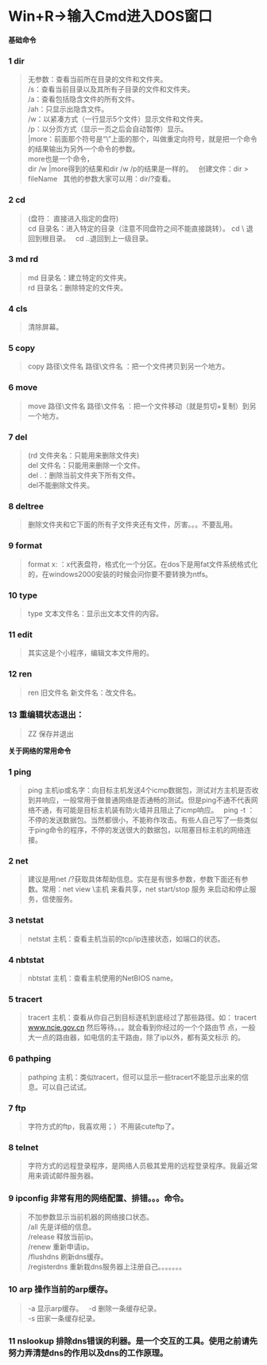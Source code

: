 **Win+R→输入Cmd进入DOS窗口**
==================================

**基础命令**

### 1 dir 

>无参数：查看当前所在目录的文件和文件夹。  
/s：查看当前目录以及其所有子目录的文件和文件夹。   
/a：查看包括隐含文件的所有文件。  
/ah：只显示出隐含文件。   
/w：以紧凑方式（一行显示5个文件）显示文件和文件夹。   
/p：以分页方式（显示一页之后会自动暂停）显示。  
|more：前面那个符号是“\”上面的那个，叫做重定向符号，就是把一个命令的结果输出为另外一个命令的参数。  
more也是一个命令，  
dir /w |more得到的结果和dir /w /p的结果是一样的。  
创建文件：dir > fileName  
其他的参数大家可以用：dir/?查看。 

### 2 cd 

>(盘符： 直接进入指定的盘符)  
cd 目录名：进入特定的目录（注意不同盘符之间不能直接跳转）。
cd \ 退回到根目录。  
cd ..退回到上一级目录。  

### 3 md rd 

>md 目录名：建立特定的文件夹。  
rd 目录名：删除特定的文件夹。  

### 4 cls 

>清除屏幕。  

### 5 copy

>copy 路径\文件名  路径\文件名 ：把一个文件拷贝到另一个地方。

### 6 move 

>move 路径\文件名  路径\文件名 ：把一个文件移动（就是剪切+复制）到另一个地方。 

### 7 del

>(rd 文件夹名：只能用来删除文件夹)  
del 文件名：只能用来删除一个文件。  
del *.*：删除当前文件夹下所有文件。  
del不能删除文件夹。  

### 8 deltree 

>删除文件夹和它下面的所有子文件夹还有文件，厉害。。。不要乱用。 

### 9 format

>format x: ：x代表盘符，格式化一个分区。在dos下是用fat文件系统格式化的，在windows2000安装的时候会问你要不要转换为ntfs。 

### 10 type

>type 文本文件名：显示出文本文件的内容。

### 11 edit 

>其实这是个小程序，编辑文本文件用的。

### 12 ren

>ren 旧文件名 新文件名：改文件名。

### 13 重编辑状态退出：

>ZZ 保存并退出


**关于网络的常用命令**

### 1 ping

>ping 主机ip或名字：向目标主机发送4个icmp数据包，测试对方主机是否收到并响应，一般常用于做普通网络是否通畅的测试。但是ping不通不代表网络不通，有可能是目标主机装有防火墙并且阻止了icmp响应。  
ping -t ：不停的发送数据包。当然都很小，不能称作攻击。有些人自己写了一些类似于ping命令的程序，不停的发送很大的数据包，以阻塞目标主机的网络连接。 

### 2 net

>建议是用net /?获取具体帮助信息。实在是有很多参数，参数下面还有参数。常用：net view \\主机 来看共享，net start/stop 服务 来启动和停止服务，信使服务。 

### 3 netstat

>netstat 主机：查看主机当前的tcp/ip连接状态，如端口的状态。 

### 4 nbtstat

>nbtstat 主机：查看主机使用的NetBIOS name。 

### 5 tracert

>tracert 主机：查看从你自己到目标逐机到底经过了那些路径。如： 
tracert www.ncie.gov.cn 然后等待。。。就会看到你经过的一个个路由节 
点，一般大一点的路由器，如电信的主干路由，除了ip以外，都有英文标示 
的。 

### 6 pathping

>pathping 主机：类似tracert，但可以显示一些tracert不能显示出来的信息。可以自己试试。 

### 7 ftp

>字符方式的ftp，我喜欢用；）不用装cuteftp了。 

### 8 telnet

>字符方式的远程登录程序，是网络人员极其爱用的远程登录程序。我最近常用来调试邮件服务器。 

### 9 ipconfig 非常有用的网络配置、排错。。。命令。

>不加参数显示当前机器的网络接口状态。  
/all 先是详细的信息。  
/release 释放当前ip。  
/renew 重新申请ip。  
/flushdns 刷新dns缓存。  
/registerdns 重新栽dns服务器上注册自己。。。。。。。 

### 10 arp 操作当前的arp缓存。

>-a 显示arp缓存。  
-d 删除一条缓存纪录。  
-s 田家一条缓存纪录。 

### 11 nslookup 排除dns错误的利器。是一个交互的工具。使用之前请先努力弄清楚dns的作用以及dns的工作原理。 
